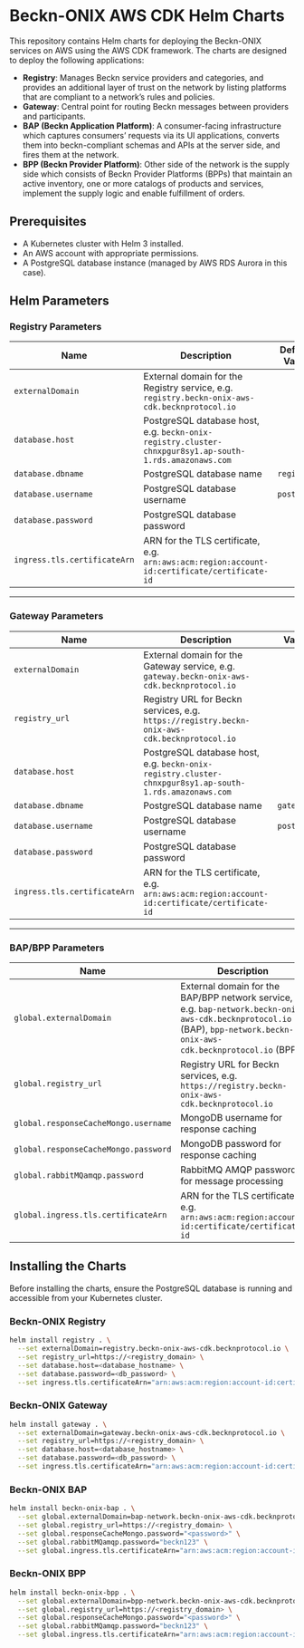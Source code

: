 # Beckn-ONIX AWS CDK Helm Charts

This repository contains Helm charts for deploying the Beckn-ONIX services on AWS using the AWS CDK framework. The charts are designed to deploy the following applications:

- **Registry**: Manages Beckn service providers and categories, and provides an additional layer of trust on the network by listing platforms that are compliant to a network’s rules and policies.
- **Gateway**: Central point for routing Beckn messages between providers and participants.
- **BAP (Beckn Application Platform)**: A consumer-facing infrastructure which captures consumers’ requests via its UI applications, converts them into beckn-compliant schemas and APIs at the server side, and fires them at the network.
- **BPP (Beckn Provider Platform)**: Other side of the network is the supply side which consists of Beckn Provider Platforms (BPPs) that maintain an active inventory, one or more catalogs of products and services, implement the supply logic and enable fulfillment of orders.

## Prerequisites

- A Kubernetes cluster with Helm 3 installed.
- An AWS account with appropriate permissions.
- A PostgreSQL database instance (managed by AWS RDS Aurora in this case).

## Helm Parameters

### Registry Parameters

| Name                          | Description                             | Default Value                                                |
| ----------------------------- | --------------------------------------- | ---------------------------------------------------- |
| `externalDomain`               | External domain for the Registry service, e.g. `registry.beckn-onix-aws-cdk.becknprotocol.io` |         |
| `database.host`                | PostgreSQL database host, e.g. `beckn-onix-registry.cluster-chnxpgur8sy1.ap-south-1.rds.amazonaws.com`                |  |
| `database.dbname`              | PostgreSQL database name                 | `registry`                                            |
| `database.username`            | PostgreSQL database username             | `postgres`                                            |
| `database.password`            | PostgreSQL database password             |                                         |
| `ingress.tls.certificateArn`   | ARN for the TLS certificate, e.g. `arn:aws:acm:region:account-id:certificate/certificate-id`              |  |

---

### Gateway Parameters

| Name                          | Description                             | Value                                                |
| ----------------------------- | --------------------------------------- | ---------------------------------------------------- |
| `externalDomain`               | External domain for the Gateway service, e.g. `gateway.beckn-onix-aws-cdk.becknprotocol.io` |          |
| `registry_url`                 | Registry URL for Beckn services, e.g. `https://registry.beckn-onix-aws-cdk.becknprotocol.io`          | |
| `database.host`                | PostgreSQL database host, e.g. `beckn-onix-registry.cluster-chnxpgur8sy1.ap-south-1.rds.amazonaws.com`                 |  |
| `database.dbname`              | PostgreSQL database name                 | `gateway`                                             |
| `database.username`            | PostgreSQL database username             | `postgres`                                            |
| `database.password`            | PostgreSQL database password             |                                        |
| `ingress.tls.certificateArn`   | ARN for the TLS certificate, e.g. `arn:aws:acm:region:account-id:certificate/certificate-id`              |  |

---

### BAP/BPP Parameters

| Name                                      | Description                                        | Value                                               |
| ----------------------------------------- | -------------------------------------------------- | --------------------------------------------------- |
| `global.externalDomain`                   | External domain for the BAP/BPP network service, e.g. `bap-network.beckn-onix-aws-cdk.becknprotocol.io` (BAP), `bpp-network.beckn-onix-aws-cdk.becknprotocol.io` (BPP)  |  |
| `global.registry_url`                     | Registry URL for Beckn services, e.g. `https://registry.beckn-onix-aws-cdk.becknprotocol.io`                    |  |
| `global.responseCacheMongo.username`      | MongoDB username for response caching              | `root`                                              |
| `global.responseCacheMongo.password`      | MongoDB password for response caching              |
| `global.rabbitMQamqp.password`            | RabbitMQ AMQP password for message processing      |                                           |
| `global.ingress.tls.certificateArn`       | ARN for the TLS certificate, e.g. `arn:aws:acm:region:account-id:certificate/certificate-id`                        |  |


## Installing the Charts

Before installing the charts, ensure the PostgreSQL database is running and accessible from your Kubernetes cluster.

### Beckn-ONIX Registry

```bash
helm install registry . \
  --set externalDomain=registry.beckn-onix-aws-cdk.becknprotocol.io \
  --set registry_url=https://<registry_domain> \
  --set database.host=<database_hostname> \
  --set database.password=<db_password> \
  --set ingress.tls.certificateArn="arn:aws:acm:region:account-id:certificate/certificate-id"
```
### Beckn-ONIX Gateway

```bash
helm install gateway . \
  --set externalDomain=gateway.beckn-onix-aws-cdk.becknprotocol.io \
  --set registry_url=https://<registry_domain> \
  --set database.host=<database_hostname> \
  --set database.password=<db_password> \
  --set ingress.tls.certificateArn="arn:aws:acm:region:account-id:certificate/certificate-id"
```

### Beckn-ONIX BAP

```bash
helm install beckn-onix-bap . \
  --set global.externalDomain=bap-network.beckn-onix-aws-cdk.becknprotocol.io \
  --set global.registry_url=https://<registry_domain> \
  --set global.responseCacheMongo.password="<password>" \
  --set global.rabbitMQamqp.password="beckn123" \
  --set global.ingress.tls.certificateArn="arn:aws:acm:region:account-id:certificate/certificate-id"
```

### Beckn-ONIX BPP

```bash
helm install beckn-onix-bpp . \
  --set global.externalDomain=bpp-network.beckn-onix-aws-cdk.becknprotocol.io \
  --set global.registry_url=https://<registry_domain> \
  --set global.responseCacheMongo.password="<password>" \
  --set global.rabbitMQamqp.password="beckn123" \
  --set global.ingress.tls.certificateArn="arn:aws:acm:region:account-id:certificate/certificate-id"
```

